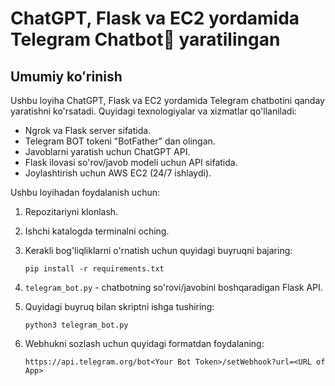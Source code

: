 # ChatGPT, Flask va EC2 yordamida Telegram Chatbot💬 yaratilingan 
## Umumiy koʻrinish

Ushbu loyiha ChatGPT, Flask va EC2 yordamida Telegram chatbotini qanday yaratishni ko'rsatadi. Quyidagi texnologiyalar va xizmatlar qo'llaniladi:

- Ngrok va Flask server sifatida.
- Telegram BOT tokeni "BotFather" dan olingan.
- Javoblarni yaratish uchun ChatGPT API.
- Flask ilovasi so'rov/javob modeli uchun API sifatida.
- Joylashtirish uchun AWS EC2 (24/7 ishlaydi).

Ushbu loyihadan foydalanish uchun:

1. Repozitariyni klonlash.

2. Ishchi katalogda terminalni oching.

3. Kerakli bog'liqliklarni o'rnatish uchun quyidagi buyruqni bajaring:

    ```
    pip install -r requirements.txt
    ```

4. `telegram_bot.py` - chatbotning so'rovi/javobini boshqaradigan Flask API.
5. Quyidagi buyruq bilan skriptni ishga tushiring:

    ```
    python3 telegram_bot.py
    ```

6. Webhukni sozlash uchun quyidagi formatdan foydalaning:

    ```
    https://api.telegram.org/bot<Your Bot Token>/setWebhook?url=<URL of App>
    ```



